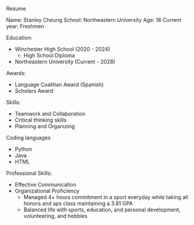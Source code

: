 Resume

Name: Stanley Cheung
School: Northeastern University
Age: 18
Current year: Freshmen

Education:
- Winchester High School (2020 - 2024)
    - High School Diploma
- Northeastern University (Current - 2028)


Awards:
- Language Coalitian Award (Spanish)
- Scholars Award


Skills:
- Teamwork and Collaboration
- Critical thinking skills
- Planning and Organizing

Coding languages
- Python
- Java
- HTML


Professional Skills:
- Effective Communication
- Organizational Proficiency
    - Managed 4+ hours commitment in a sport everyday while taking all honors and aps class maintaining a 3.81 GPA
    - Balanced life with sports, education, and personal development, volunteering, and hobbies



